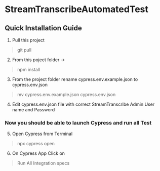 # StreamTranscribeAutomatedTest
 

## Quick Installation Guide
1. Pull this project
> git pull 

2. From this poject folder -> 
> npm install

3. From the project folder rename cypress.env.example.json to cypress.env.json
> mv cypress.env.example.json cypress.env.json

4. Edit cypress.env.json file with correct StreamTranscribe Admin User name and Password

### Now you should be able to launch Cypress and run all Test 
5. Open Cypress from Terminal  
> npx cypress open

6. On Cypress App Click on
> Run All Integration specs
